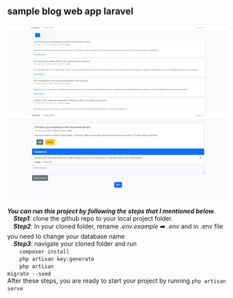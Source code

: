 ## sample blog web app laravel
<p align="center">
<img src="public/blog.png" width="600" height="200" />
<img src="public/detail.png" width="600" height="200" />
</p>

***You can run this project by following the steps that I mentioned below.***<br>
  &emsp;***Step1***: clone the github repo to your local project folder.<br>
  &emsp;***Step2***: In your cloned folder, rename *.env.example*  :arrow_right: *.env* and in .env file you need to change your database name<br>
  &emsp;***Step3***: navigate your cloned folder and run
    <br>&emsp;&emsp;<code>composer install</code>
    <br>&emsp;&emsp;<code>php artisan key:generate</code>
    <br>&emsp;&emsp;<code>php artisan migrate --seed </code><br>
    After these steps, you are ready to start your project by running <code>php artisan serve</code>
    
    
